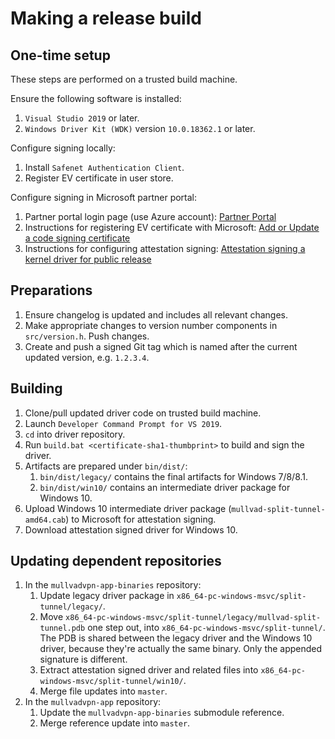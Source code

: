 # Making a release build

## One-time setup

These steps are performed on a trusted build machine.

Ensure the following software is installed:

1. `Visual Studio 2019` or later.
1. `Windows Driver Kit (WDK)` version `10.0.18362.1` or later.

Configure signing locally:

1. Install `Safenet Authentication Client`.
1. Register EV certificate in user store.

Configure signing in Microsoft partner portal:

1. Partner portal login page (use Azure account): [Partner Portal](https://partner.microsoft.com/en-us/dashboard/hardware)
1. Instructions for registering EV certificate with Microsoft: [Add or Update a code signing certificate](https://docs.microsoft.com/en-us/windows-hardware/drivers/dashboard/update-a-code-signing-certificate)
1. Instructions for configuring attestation signing: [Attestation signing a kernel driver for public release](https://docs.microsoft.com/en-us/windows-hardware/drivers/dashboard/attestation-signing-a-kernel-driver-for-public-release)

## Preparations

1. Ensure changelog is updated and includes all relevant changes.
1. Make appropriate changes to version number components in `src/version.h`. Push changes.
1. Create and push a signed Git tag which is named after the current updated version, e.g. `1.2.3.4`.

## Building

1. Clone/pull updated driver code on trusted build machine.
1. Launch `Developer Command Prompt for VS 2019`.
1. `cd` into driver repository.
1. Run `build.bat <certificate-sha1-thumbprint>` to build and sign the driver.
1. Artifacts are prepared under `bin/dist/`:
    1. `bin/dist/legacy/` contains the final artifacts for Windows 7/8/8.1.
    1. `bin/dist/win10/` contains an intermediate driver package for Windows 10.
1. Upload Windows 10 intermediate driver package (`mullvad-split-tunnel-amd64.cab`) to Microsoft for attestation signing.
1. Download attestation signed driver for Windows 10.

## Updating dependent repositories

1. In the `mullvadvpn-app-binaries` repository:
    1. Update legacy driver package in `x86_64-pc-windows-msvc/split-tunnel/legacy/`.
    1. Move `x86_64-pc-windows-msvc/split-tunnel/legacy/mullvad-split-tunnel.pdb` one step out, into `x86_64-pc-windows-msvc/split-tunnel/`. The PDB is shared between the legacy driver and the Windows 10 driver, because they're actually the same binary. Only the appended signature is different.
    1. Extract attestation signed driver and related files into `x86_64-pc-windows-msvc/split-tunnel/win10/`.
    1. Merge file updates into `master`.
1. In the `mullvadvpn-app` repository:
    1. Update the `mullvadvpn-app-binaries` submodule reference.
    1. Merge reference update into `master`.

